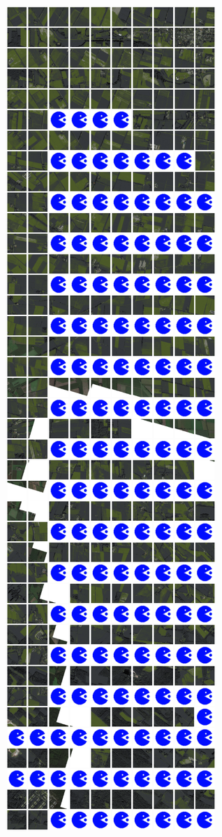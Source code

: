 <html>
<div>
<img src="https://github.com/HakkaTjakka/NL_TILE_MAP/blob/main/18/646/-1050/r.6460.-10500.png" height="44" width="44">
<img src="https://github.com/HakkaTjakka/NL_TILE_MAP/blob/main/18/646/-1050/r.6461.-10500.png" height="44" width="44">
<img src="https://github.com/HakkaTjakka/NL_TILE_MAP/blob/main/18/646/-1050/r.6462.-10500.png" height="44" width="44">
<img src="https://github.com/HakkaTjakka/NL_TILE_MAP/blob/main/18/646/-1050/r.6463.-10500.png" height="44" width="44">
<img src="https://github.com/HakkaTjakka/NL_TILE_MAP/blob/main/18/646/-1050/r.6464.-10500.png" height="44" width="44">
<img src="https://github.com/HakkaTjakka/NL_TILE_MAP/blob/main/18/646/-1050/r.6465.-10500.png" height="44" width="44">
<img src="https://github.com/HakkaTjakka/NL_TILE_MAP/blob/main/18/646/-1050/r.6466.-10500.png" height="44" width="44">
<img src="https://github.com/HakkaTjakka/NL_TILE_MAP/blob/main/18/646/-1050/r.6467.-10500.png" height="44" width="44">
<img src="https://github.com/HakkaTjakka/NL_TILE_MAP/blob/main/18/646/-1050/r.6468.-10500.png" height="44" width="44">
<img src="https://github.com/HakkaTjakka/NL_TILE_MAP/blob/main/18/646/-1050/r.6469.-10500.png" height="44" width="44">
<img src="https://github.com/HakkaTjakka/NL_TILE_MAP/blob/main/18/647/-1050/r.6470.-10500.png" height="44" width="44">
<img src="https://github.com/HakkaTjakka/NL_TILE_MAP/blob/main/18/647/-1050/r.6471.-10500.png" height="44" width="44">
<img src="https://github.com/HakkaTjakka/NL_TILE_MAP/blob/main/18/647/-1050/r.6472.-10500.png" height="44" width="44">
<img src="https://github.com/HakkaTjakka/NL_TILE_MAP/blob/main/18/647/-1050/r.6473.-10500.png" height="44" width="44">
<img src="https://github.com/HakkaTjakka/NL_TILE_MAP/blob/main/18/647/-1050/r.6474.-10500.png" height="44" width="44">
<img src="https://github.com/HakkaTjakka/NL_TILE_MAP/blob/main/18/647/-1050/r.6475.-10500.png" height="44" width="44">
<img src="https://github.com/HakkaTjakka/NL_TILE_MAP/blob/main/18/647/-1050/r.6476.-10500.png" height="44" width="44">
<img src="https://github.com/HakkaTjakka/NL_TILE_MAP/blob/main/18/647/-1050/r.6477.-10500.png" height="44" width="44">
<img src="https://github.com/HakkaTjakka/NL_TILE_MAP/blob/main/18/647/-1050/r.6478.-10500.png" height="44" width="44">
<img src="https://github.com/HakkaTjakka/NL_TILE_MAP/blob/main/18/647/-1050/r.6479.-10500.png" height="44" width="44">
<br>
<img src="https://github.com/HakkaTjakka/NL_TILE_MAP/blob/main/18/646/-1050/r.6460.-10499.png" height="44" width="44">
<img src="https://github.com/HakkaTjakka/NL_TILE_MAP/blob/main/18/646/-1050/r.6461.-10499.png" height="44" width="44">
<img src="https://github.com/HakkaTjakka/NL_TILE_MAP/blob/main/18/646/-1050/r.6462.-10499.png" height="44" width="44">
<img src="https://github.com/HakkaTjakka/NL_TILE_MAP/blob/main/18/646/-1050/r.6463.-10499.png" height="44" width="44">
<img src="https://github.com/HakkaTjakka/NL_TILE_MAP/blob/main/18/646/-1050/r.6464.-10499.png" height="44" width="44">
<img src="https://github.com/HakkaTjakka/NL_TILE_MAP/blob/main/18/646/-1050/r.6465.-10499.png" height="44" width="44">
<img src="https://github.com/HakkaTjakka/NL_TILE_MAP/blob/main/18/646/-1050/r.6466.-10499.png" height="44" width="44">
<img src="https://github.com/HakkaTjakka/NL_TILE_MAP/blob/main/18/646/-1050/r.6467.-10499.png" height="44" width="44">
<img src="https://github.com/HakkaTjakka/NL_TILE_MAP/blob/main/18/646/-1050/r.6468.-10499.png" height="44" width="44">
<img src="https://github.com/HakkaTjakka/NL_TILE_MAP/blob/main/18/646/-1050/r.6469.-10499.png" height="44" width="44">
<img src="https://github.com/HakkaTjakka/NL_TILE_MAP/blob/main/18/647/-1050/r.6470.-10499.png" height="44" width="44">
<img src="https://github.com/HakkaTjakka/NL_TILE_MAP/blob/main/18/647/-1050/r.6471.-10499.png" height="44" width="44">
<img src="https://github.com/HakkaTjakka/NL_TILE_MAP/blob/main/18/647/-1050/r.6472.-10499.png" height="44" width="44">
<img src="https://github.com/HakkaTjakka/NL_TILE_MAP/blob/main/18/647/-1050/r.6473.-10499.png" height="44" width="44">
<img src="https://github.com/HakkaTjakka/NL_TILE_MAP/blob/main/18/647/-1050/r.6474.-10499.png" height="44" width="44">
<img src="https://github.com/HakkaTjakka/NL_TILE_MAP/blob/main/18/647/-1050/r.6475.-10499.png" height="44" width="44">
<img src="https://github.com/HakkaTjakka/NL_TILE_MAP/blob/main/18/647/-1050/r.6476.-10499.png" height="44" width="44">
<img src="https://github.com/HakkaTjakka/NL_TILE_MAP/blob/main/18/647/-1050/r.6477.-10499.png" height="44" width="44">
<img src="https://github.com/HakkaTjakka/NL_TILE_MAP/blob/main/18/647/-1050/r.6478.-10499.png" height="44" width="44">
<img src="https://github.com/HakkaTjakka/NL_TILE_MAP/blob/main/18/647/-1050/r.6479.-10499.png" height="44" width="44">
<br>
<img src="https://github.com/HakkaTjakka/NL_TILE_MAP/blob/main/18/646/-1050/r.6460.-10498.png" height="44" width="44">
<img src="https://github.com/HakkaTjakka/NL_TILE_MAP/blob/main/18/646/-1050/r.6461.-10498.png" height="44" width="44">
<img src="https://github.com/HakkaTjakka/NL_TILE_MAP/blob/main/18/646/-1050/r.6462.-10498.png" height="44" width="44">
<img src="https://github.com/HakkaTjakka/NL_TILE_MAP/blob/main/18/646/-1050/r.6463.-10498.png" height="44" width="44">
<img src="https://github.com/HakkaTjakka/NL_TILE_MAP/blob/main/18/646/-1050/r.6464.-10498.png" height="44" width="44">
<img src="https://github.com/HakkaTjakka/NL_TILE_MAP/blob/main/18/646/-1050/r.6465.-10498.png" height="44" width="44">
<img src="https://github.com/HakkaTjakka/NL_TILE_MAP/blob/main/18/646/-1050/r.6466.-10498.png" height="44" width="44">
<img src="https://github.com/HakkaTjakka/NL_TILE_MAP/blob/main/18/646/-1050/r.6467.-10498.png" height="44" width="44">
<img src="https://github.com/HakkaTjakka/NL_TILE_MAP/blob/main/18/646/-1050/r.6468.-10498.png" height="44" width="44">
<img src="https://github.com/HakkaTjakka/NL_TILE_MAP/blob/main/18/646/-1050/r.6469.-10498.png" height="44" width="44">
<img src="https://github.com/HakkaTjakka/NL_TILE_MAP/blob/main/18/647/-1050/r.6470.-10498.png" height="44" width="44">
<img src="https://github.com/HakkaTjakka/NL_TILE_MAP/blob/main/18/647/-1050/r.6471.-10498.png" height="44" width="44">
<img src="https://github.com/HakkaTjakka/NL_TILE_MAP/blob/main/source.png" height="44" width="44">
<img src="https://github.com/HakkaTjakka/NL_TILE_MAP/blob/main/source.png" height="44" width="44">
<img src="https://github.com/HakkaTjakka/NL_TILE_MAP/blob/main/source.png" height="44" width="44">
<img src="https://github.com/HakkaTjakka/NL_TILE_MAP/blob/main/source.png" height="44" width="44">
<img src="https://github.com/HakkaTjakka/NL_TILE_MAP/blob/main/18/647/-1050/r.6476.-10498.png" height="44" width="44">
<img src="https://github.com/HakkaTjakka/NL_TILE_MAP/blob/main/18/647/-1050/r.6477.-10498.png" height="44" width="44">
<img src="https://github.com/HakkaTjakka/NL_TILE_MAP/blob/main/18/647/-1050/r.6478.-10498.png" height="44" width="44">
<img src="https://github.com/HakkaTjakka/NL_TILE_MAP/blob/main/18/647/-1050/r.6479.-10498.png" height="44" width="44">
<br>
<img src="https://github.com/HakkaTjakka/NL_TILE_MAP/blob/main/18/646/-1050/r.6460.-10497.png" height="44" width="44">
<img src="https://github.com/HakkaTjakka/NL_TILE_MAP/blob/main/18/646/-1050/r.6461.-10497.png" height="44" width="44">
<img src="https://github.com/HakkaTjakka/NL_TILE_MAP/blob/main/18/646/-1050/r.6462.-10497.png" height="44" width="44">
<img src="https://github.com/HakkaTjakka/NL_TILE_MAP/blob/main/18/646/-1050/r.6463.-10497.png" height="44" width="44">
<img src="https://github.com/HakkaTjakka/NL_TILE_MAP/blob/main/18/646/-1050/r.6464.-10497.png" height="44" width="44">
<img src="https://github.com/HakkaTjakka/NL_TILE_MAP/blob/main/18/646/-1050/r.6465.-10497.png" height="44" width="44">
<img src="https://github.com/HakkaTjakka/NL_TILE_MAP/blob/main/18/646/-1050/r.6466.-10497.png" height="44" width="44">
<img src="https://github.com/HakkaTjakka/NL_TILE_MAP/blob/main/18/646/-1050/r.6467.-10497.png" height="44" width="44">
<img src="https://github.com/HakkaTjakka/NL_TILE_MAP/blob/main/18/646/-1050/r.6468.-10497.png" height="44" width="44">
<img src="https://github.com/HakkaTjakka/NL_TILE_MAP/blob/main/18/646/-1050/r.6469.-10497.png" height="44" width="44">
<img src="https://github.com/HakkaTjakka/NL_TILE_MAP/blob/main/18/647/-1050/r.6470.-10497.png" height="44" width="44">
<img src="https://github.com/HakkaTjakka/NL_TILE_MAP/blob/main/18/647/-1050/r.6471.-10497.png" height="44" width="44">
<img src="https://github.com/HakkaTjakka/NL_TILE_MAP/blob/main/source.png" height="44" width="44">
<img src="https://github.com/HakkaTjakka/NL_TILE_MAP/blob/main/source.png" height="44" width="44">
<img src="https://github.com/HakkaTjakka/NL_TILE_MAP/blob/main/source.png" height="44" width="44">
<img src="https://github.com/HakkaTjakka/NL_TILE_MAP/blob/main/source.png" height="44" width="44">
<img src="https://github.com/HakkaTjakka/NL_TILE_MAP/blob/main/source.png" height="44" width="44">
<img src="https://github.com/HakkaTjakka/NL_TILE_MAP/blob/main/source.png" height="44" width="44">
<img src="https://github.com/HakkaTjakka/NL_TILE_MAP/blob/main/source.png" height="44" width="44">
<img src="https://github.com/HakkaTjakka/NL_TILE_MAP/blob/main/18/647/-1050/r.6479.-10497.png" height="44" width="44">
<br>
<img src="https://github.com/HakkaTjakka/NL_TILE_MAP/blob/main/18/646/-1050/r.6460.-10496.png" height="44" width="44">
<img src="https://github.com/HakkaTjakka/NL_TILE_MAP/blob/main/18/646/-1050/r.6461.-10496.png" height="44" width="44">
<img src="https://github.com/HakkaTjakka/NL_TILE_MAP/blob/main/18/646/-1050/r.6462.-10496.png" height="44" width="44">
<img src="https://github.com/HakkaTjakka/NL_TILE_MAP/blob/main/18/646/-1050/r.6463.-10496.png" height="44" width="44">
<img src="https://github.com/HakkaTjakka/NL_TILE_MAP/blob/main/18/646/-1050/r.6464.-10496.png" height="44" width="44">
<img src="https://github.com/HakkaTjakka/NL_TILE_MAP/blob/main/18/646/-1050/r.6465.-10496.png" height="44" width="44">
<img src="https://github.com/HakkaTjakka/NL_TILE_MAP/blob/main/18/646/-1050/r.6466.-10496.png" height="44" width="44">
<img src="https://github.com/HakkaTjakka/NL_TILE_MAP/blob/main/18/646/-1050/r.6467.-10496.png" height="44" width="44">
<img src="https://github.com/HakkaTjakka/NL_TILE_MAP/blob/main/18/646/-1050/r.6468.-10496.png" height="44" width="44">
<img src="https://github.com/HakkaTjakka/NL_TILE_MAP/blob/main/18/646/-1050/r.6469.-10496.png" height="44" width="44">
<img src="https://github.com/HakkaTjakka/NL_TILE_MAP/blob/main/18/647/-1050/r.6470.-10496.png" height="44" width="44">
<img src="https://github.com/HakkaTjakka/NL_TILE_MAP/blob/main/18/647/-1050/r.6471.-10496.png" height="44" width="44">
<img src="https://github.com/HakkaTjakka/NL_TILE_MAP/blob/main/source.png" height="44" width="44">
<img src="https://github.com/HakkaTjakka/NL_TILE_MAP/blob/main/source.png" height="44" width="44">
<img src="https://github.com/HakkaTjakka/NL_TILE_MAP/blob/main/source.png" height="44" width="44">
<img src="https://github.com/HakkaTjakka/NL_TILE_MAP/blob/main/source.png" height="44" width="44">
<img src="https://github.com/HakkaTjakka/NL_TILE_MAP/blob/main/source.png" height="44" width="44">
<img src="https://github.com/HakkaTjakka/NL_TILE_MAP/blob/main/source.png" height="44" width="44">
<img src="https://github.com/HakkaTjakka/NL_TILE_MAP/blob/main/source.png" height="44" width="44">
<img src="https://github.com/HakkaTjakka/NL_TILE_MAP/blob/main/source.png" height="44" width="44">
<br>
<img src="https://github.com/HakkaTjakka/NL_TILE_MAP/blob/main/18/646/-1050/r.6460.-10495.png" height="44" width="44">
<img src="https://github.com/HakkaTjakka/NL_TILE_MAP/blob/main/18/646/-1050/r.6461.-10495.png" height="44" width="44">
<img src="https://github.com/HakkaTjakka/NL_TILE_MAP/blob/main/18/646/-1050/r.6462.-10495.png" height="44" width="44">
<img src="https://github.com/HakkaTjakka/NL_TILE_MAP/blob/main/18/646/-1050/r.6463.-10495.png" height="44" width="44">
<img src="https://github.com/HakkaTjakka/NL_TILE_MAP/blob/main/18/646/-1050/r.6464.-10495.png" height="44" width="44">
<img src="https://github.com/HakkaTjakka/NL_TILE_MAP/blob/main/18/646/-1050/r.6465.-10495.png" height="44" width="44">
<img src="https://github.com/HakkaTjakka/NL_TILE_MAP/blob/main/18/646/-1050/r.6466.-10495.png" height="44" width="44">
<img src="https://github.com/HakkaTjakka/NL_TILE_MAP/blob/main/18/646/-1050/r.6467.-10495.png" height="44" width="44">
<img src="https://github.com/HakkaTjakka/NL_TILE_MAP/blob/main/18/646/-1050/r.6468.-10495.png" height="44" width="44">
<img src="https://github.com/HakkaTjakka/NL_TILE_MAP/blob/main/18/646/-1050/r.6469.-10495.png" height="44" width="44">
<img src="https://github.com/HakkaTjakka/NL_TILE_MAP/blob/main/18/647/-1050/r.6470.-10495.png" height="44" width="44">
<img src="https://github.com/HakkaTjakka/NL_TILE_MAP/blob/main/18/647/-1050/r.6471.-10495.png" height="44" width="44">
<img src="https://github.com/HakkaTjakka/NL_TILE_MAP/blob/main/source.png" height="44" width="44">
<img src="https://github.com/HakkaTjakka/NL_TILE_MAP/blob/main/source.png" height="44" width="44">
<img src="https://github.com/HakkaTjakka/NL_TILE_MAP/blob/main/source.png" height="44" width="44">
<img src="https://github.com/HakkaTjakka/NL_TILE_MAP/blob/main/source.png" height="44" width="44">
<img src="https://github.com/HakkaTjakka/NL_TILE_MAP/blob/main/source.png" height="44" width="44">
<img src="https://github.com/HakkaTjakka/NL_TILE_MAP/blob/main/source.png" height="44" width="44">
<img src="https://github.com/HakkaTjakka/NL_TILE_MAP/blob/main/source.png" height="44" width="44">
<img src="https://github.com/HakkaTjakka/NL_TILE_MAP/blob/main/source.png" height="44" width="44">
<br>
<img src="https://github.com/HakkaTjakka/NL_TILE_MAP/blob/main/18/646/-1050/r.6460.-10494.png" height="44" width="44">
<img src="https://github.com/HakkaTjakka/NL_TILE_MAP/blob/main/18/646/-1050/r.6461.-10494.png" height="44" width="44">
<img src="https://github.com/HakkaTjakka/NL_TILE_MAP/blob/main/18/646/-1050/r.6462.-10494.png" height="44" width="44">
<img src="https://github.com/HakkaTjakka/NL_TILE_MAP/blob/main/18/646/-1050/r.6463.-10494.png" height="44" width="44">
<img src="https://github.com/HakkaTjakka/NL_TILE_MAP/blob/main/18/646/-1050/r.6464.-10494.png" height="44" width="44">
<img src="https://github.com/HakkaTjakka/NL_TILE_MAP/blob/main/18/646/-1050/r.6465.-10494.png" height="44" width="44">
<img src="https://github.com/HakkaTjakka/NL_TILE_MAP/blob/main/18/646/-1050/r.6466.-10494.png" height="44" width="44">
<img src="https://github.com/HakkaTjakka/NL_TILE_MAP/blob/main/18/646/-1050/r.6467.-10494.png" height="44" width="44">
<img src="https://github.com/HakkaTjakka/NL_TILE_MAP/blob/main/18/646/-1050/r.6468.-10494.png" height="44" width="44">
<img src="https://github.com/HakkaTjakka/NL_TILE_MAP/blob/main/18/646/-1050/r.6469.-10494.png" height="44" width="44">
<img src="https://github.com/HakkaTjakka/NL_TILE_MAP/blob/main/18/647/-1050/r.6470.-10494.png" height="44" width="44">
<img src="https://github.com/HakkaTjakka/NL_TILE_MAP/blob/main/18/647/-1050/r.6471.-10494.png" height="44" width="44">
<img src="https://github.com/HakkaTjakka/NL_TILE_MAP/blob/main/source.png" height="44" width="44">
<img src="https://github.com/HakkaTjakka/NL_TILE_MAP/blob/main/source.png" height="44" width="44">
<img src="https://github.com/HakkaTjakka/NL_TILE_MAP/blob/main/source.png" height="44" width="44">
<img src="https://github.com/HakkaTjakka/NL_TILE_MAP/blob/main/source.png" height="44" width="44">
<img src="https://github.com/HakkaTjakka/NL_TILE_MAP/blob/main/source.png" height="44" width="44">
<img src="https://github.com/HakkaTjakka/NL_TILE_MAP/blob/main/source.png" height="44" width="44">
<img src="https://github.com/HakkaTjakka/NL_TILE_MAP/blob/main/source.png" height="44" width="44">
<img src="https://github.com/HakkaTjakka/NL_TILE_MAP/blob/main/source.png" height="44" width="44">
<br>
<img src="https://github.com/HakkaTjakka/NL_TILE_MAP/blob/main/18/646/-1050/r.6460.-10493.png" height="44" width="44">
<img src="https://github.com/HakkaTjakka/NL_TILE_MAP/blob/main/18/646/-1050/r.6461.-10493.png" height="44" width="44">
<img src="https://github.com/HakkaTjakka/NL_TILE_MAP/blob/main/18/646/-1050/r.6462.-10493.png" height="44" width="44">
<img src="https://github.com/HakkaTjakka/NL_TILE_MAP/blob/main/18/646/-1050/r.6463.-10493.png" height="44" width="44">
<img src="https://github.com/HakkaTjakka/NL_TILE_MAP/blob/main/18/646/-1050/r.6464.-10493.png" height="44" width="44">
<img src="https://github.com/HakkaTjakka/NL_TILE_MAP/blob/main/18/646/-1050/r.6465.-10493.png" height="44" width="44">
<img src="https://github.com/HakkaTjakka/NL_TILE_MAP/blob/main/18/646/-1050/r.6466.-10493.png" height="44" width="44">
<img src="https://github.com/HakkaTjakka/NL_TILE_MAP/blob/main/18/646/-1050/r.6467.-10493.png" height="44" width="44">
<img src="https://github.com/HakkaTjakka/NL_TILE_MAP/blob/main/18/646/-1050/r.6468.-10493.png" height="44" width="44">
<img src="https://github.com/HakkaTjakka/NL_TILE_MAP/blob/main/18/646/-1050/r.6469.-10493.png" height="44" width="44">
<img src="https://github.com/HakkaTjakka/NL_TILE_MAP/blob/main/18/647/-1050/r.6470.-10493.png" height="44" width="44">
<img src="https://github.com/HakkaTjakka/NL_TILE_MAP/blob/main/18/647/-1050/r.6471.-10493.png" height="44" width="44">
<img src="https://github.com/HakkaTjakka/NL_TILE_MAP/blob/main/source.png" height="44" width="44">
<img src="https://github.com/HakkaTjakka/NL_TILE_MAP/blob/main/source.png" height="44" width="44">
<img src="https://github.com/HakkaTjakka/NL_TILE_MAP/blob/main/source.png" height="44" width="44">
<img src="https://github.com/HakkaTjakka/NL_TILE_MAP/blob/main/source.png" height="44" width="44">
<img src="https://github.com/HakkaTjakka/NL_TILE_MAP/blob/main/source.png" height="44" width="44">
<img src="https://github.com/HakkaTjakka/NL_TILE_MAP/blob/main/source.png" height="44" width="44">
<img src="https://github.com/HakkaTjakka/NL_TILE_MAP/blob/main/source.png" height="44" width="44">
<img src="https://github.com/HakkaTjakka/NL_TILE_MAP/blob/main/source.png" height="44" width="44">
<br>
<img src="https://github.com/HakkaTjakka/NL_TILE_MAP/blob/main/18/646/-1050/r.6460.-10492.png" height="44" width="44">
<img src="https://github.com/HakkaTjakka/NL_TILE_MAP/blob/main/18/646/-1050/r.6461.-10492.png" height="44" width="44">
<img src="https://github.com/HakkaTjakka/NL_TILE_MAP/blob/main/18/646/-1050/r.6462.-10492.png" height="44" width="44">
<img src="https://github.com/HakkaTjakka/NL_TILE_MAP/blob/main/18/646/-1050/r.6463.-10492.png" height="44" width="44">
<img src="https://github.com/HakkaTjakka/NL_TILE_MAP/blob/main/18/646/-1050/r.6464.-10492.png" height="44" width="44">
<img src="https://github.com/HakkaTjakka/NL_TILE_MAP/blob/main/18/646/-1050/r.6465.-10492.png" height="44" width="44">
<img src="https://github.com/HakkaTjakka/NL_TILE_MAP/blob/main/18/646/-1050/r.6466.-10492.png" height="44" width="44">
<img src="https://github.com/HakkaTjakka/NL_TILE_MAP/blob/main/18/646/-1050/r.6467.-10492.png" height="44" width="44">
<img src="https://github.com/HakkaTjakka/NL_TILE_MAP/blob/main/18/646/-1050/r.6468.-10492.png" height="44" width="44">
<img src="https://github.com/HakkaTjakka/NL_TILE_MAP/blob/main/18/646/-1050/r.6469.-10492.png" height="44" width="44">
<img src="https://github.com/HakkaTjakka/NL_TILE_MAP/blob/main/18/647/-1050/r.6470.-10492.png" height="44" width="44">
<img src="https://github.com/HakkaTjakka/NL_TILE_MAP/blob/main/18/647/-1050/r.6471.-10492.png" height="44" width="44">
<img src="https://github.com/HakkaTjakka/NL_TILE_MAP/blob/main/source.png" height="44" width="44">
<img src="https://github.com/HakkaTjakka/NL_TILE_MAP/blob/main/source.png" height="44" width="44">
<img src="https://github.com/HakkaTjakka/NL_TILE_MAP/blob/main/source.png" height="44" width="44">
<img src="https://github.com/HakkaTjakka/NL_TILE_MAP/blob/main/source.png" height="44" width="44">
<img src="https://github.com/HakkaTjakka/NL_TILE_MAP/blob/main/source.png" height="44" width="44">
<img src="https://github.com/HakkaTjakka/NL_TILE_MAP/blob/main/source.png" height="44" width="44">
<img src="https://github.com/HakkaTjakka/NL_TILE_MAP/blob/main/source.png" height="44" width="44">
<img src="https://github.com/HakkaTjakka/NL_TILE_MAP/blob/main/source.png" height="44" width="44">
<br>
<img src="https://github.com/HakkaTjakka/NL_TILE_MAP/blob/main/18/646/-1050/r.6460.-10491.png" height="44" width="44">
<img src="https://github.com/HakkaTjakka/NL_TILE_MAP/blob/main/18/646/-1050/r.6461.-10491.png" height="44" width="44">
<img src="https://github.com/HakkaTjakka/NL_TILE_MAP/blob/main/18/646/-1050/r.6462.-10491.png" height="44" width="44">
<img src="https://github.com/HakkaTjakka/NL_TILE_MAP/blob/main/18/646/-1050/r.6463.-10491.png" height="44" width="44">
<img src="https://github.com/HakkaTjakka/NL_TILE_MAP/blob/main/18/646/-1050/r.6464.-10491.png" height="44" width="44">
<img src="https://github.com/HakkaTjakka/NL_TILE_MAP/blob/main/18/646/-1050/r.6465.-10491.png" height="44" width="44">
<img src="https://github.com/HakkaTjakka/NL_TILE_MAP/blob/main/18/646/-1050/r.6466.-10491.png" height="44" width="44">
<img src="https://github.com/HakkaTjakka/NL_TILE_MAP/blob/main/18/646/-1050/r.6467.-10491.png" height="44" width="44">
<img src="https://github.com/HakkaTjakka/NL_TILE_MAP/blob/main/18/646/-1050/r.6468.-10491.png" height="44" width="44">
<img src="https://github.com/HakkaTjakka/NL_TILE_MAP/blob/main/18/646/-1050/r.6469.-10491.png" height="44" width="44">
<img src="https://github.com/HakkaTjakka/NL_TILE_MAP/blob/main/18/647/-1050/r.6470.-10491.png" height="44" width="44">
<img src="https://github.com/HakkaTjakka/NL_TILE_MAP/blob/main/18/647/-1050/r.6471.-10491.png" height="44" width="44">
<img src="https://github.com/HakkaTjakka/NL_TILE_MAP/blob/main/source.png" height="44" width="44">
<img src="https://github.com/HakkaTjakka/NL_TILE_MAP/blob/main/source.png" height="44" width="44">
<img src="https://github.com/HakkaTjakka/NL_TILE_MAP/blob/main/source.png" height="44" width="44">
<img src="https://github.com/HakkaTjakka/NL_TILE_MAP/blob/main/source.png" height="44" width="44">
<img src="https://github.com/HakkaTjakka/NL_TILE_MAP/blob/main/source.png" height="44" width="44">
<img src="https://github.com/HakkaTjakka/NL_TILE_MAP/blob/main/source.png" height="44" width="44">
<img src="https://github.com/HakkaTjakka/NL_TILE_MAP/blob/main/source.png" height="44" width="44">
<img src="https://github.com/HakkaTjakka/NL_TILE_MAP/blob/main/source.png" height="44" width="44">
<br>
<img src="https://github.com/HakkaTjakka/NL_TILE_MAP/blob/main/18/646/-1049/r.6460.-10490.png" height="44" width="44">
<img src="https://github.com/HakkaTjakka/NL_TILE_MAP/blob/main/18/646/-1049/r.6461.-10490.png" height="44" width="44">
<img src="https://github.com/HakkaTjakka/NL_TILE_MAP/blob/main/18/646/-1049/r.6462.-10490.png" height="44" width="44">
<img src="https://github.com/HakkaTjakka/NL_TILE_MAP/blob/main/18/646/-1049/r.6463.-10490.png" height="44" width="44">
<img src="https://github.com/HakkaTjakka/NL_TILE_MAP/blob/main/18/646/-1049/r.6464.-10490.png" height="44" width="44">
<img src="https://github.com/HakkaTjakka/NL_TILE_MAP/blob/main/18/646/-1049/r.6465.-10490.png" height="44" width="44">
<img src="https://github.com/HakkaTjakka/NL_TILE_MAP/blob/main/18/646/-1049/r.6466.-10490.png" height="44" width="44">
<img src="https://github.com/HakkaTjakka/NL_TILE_MAP/blob/main/18/646/-1049/r.6467.-10490.png" height="44" width="44">
<img src="https://github.com/HakkaTjakka/NL_TILE_MAP/blob/main/18/646/-1049/r.6468.-10490.png" height="44" width="44">
<img src="https://github.com/HakkaTjakka/NL_TILE_MAP/blob/main/18/646/-1049/r.6469.-10490.png" height="44" width="44">
<img src="https://github.com/HakkaTjakka/NL_TILE_MAP/blob/main/18/647/-1049/r.6470.-10490.png" height="44" width="44">
<img src="https://github.com/HakkaTjakka/NL_TILE_MAP/blob/main/18/647/-1049/r.6471.-10490.png" height="44" width="44">
<img src="https://github.com/HakkaTjakka/NL_TILE_MAP/blob/main/source.png" height="44" width="44">
<img src="https://github.com/HakkaTjakka/NL_TILE_MAP/blob/main/source.png" height="44" width="44">
<img src="https://github.com/HakkaTjakka/NL_TILE_MAP/blob/main/source.png" height="44" width="44">
<img src="https://github.com/HakkaTjakka/NL_TILE_MAP/blob/main/source.png" height="44" width="44">
<img src="https://github.com/HakkaTjakka/NL_TILE_MAP/blob/main/source.png" height="44" width="44">
<img src="https://github.com/HakkaTjakka/NL_TILE_MAP/blob/main/source.png" height="44" width="44">
<img src="https://github.com/HakkaTjakka/NL_TILE_MAP/blob/main/source.png" height="44" width="44">
<img src="https://github.com/HakkaTjakka/NL_TILE_MAP/blob/main/source.png" height="44" width="44">
<br>
<img src="https://github.com/HakkaTjakka/NL_TILE_MAP/blob/main/18/646/-1049/r.6460.-10489.png" height="44" width="44">
<img src="https://github.com/HakkaTjakka/NL_TILE_MAP/blob/main/18/646/-1049/r.6461.-10489.png" height="44" width="44">
<img src="https://github.com/HakkaTjakka/NL_TILE_MAP/blob/main/18/646/-1049/r.6462.-10489.png" height="44" width="44">
<img src="https://github.com/HakkaTjakka/NL_TILE_MAP/blob/main/18/646/-1049/r.6463.-10489.png" height="44" width="44">
<img src="https://github.com/HakkaTjakka/NL_TILE_MAP/blob/main/18/646/-1049/r.6464.-10489.png" height="44" width="44">
<img src="https://github.com/HakkaTjakka/NL_TILE_MAP/blob/main/18/646/-1049/r.6465.-10489.png" height="44" width="44">
<img src="https://github.com/HakkaTjakka/NL_TILE_MAP/blob/main/18/646/-1049/r.6466.-10489.png" height="44" width="44">
<img src="https://github.com/HakkaTjakka/NL_TILE_MAP/blob/main/18/646/-1049/r.6467.-10489.png" height="44" width="44">
<img src="https://github.com/HakkaTjakka/NL_TILE_MAP/blob/main/18/646/-1049/r.6468.-10489.png" height="44" width="44">
<img src="https://github.com/HakkaTjakka/NL_TILE_MAP/blob/main/18/646/-1049/r.6469.-10489.png" height="44" width="44">
<img src="https://github.com/HakkaTjakka/NL_TILE_MAP/blob/main/18/647/-1049/r.6470.-10489.png" height="44" width="44">
<img src="https://github.com/HakkaTjakka/NL_TILE_MAP/blob/main/18/647/-1049/r.6471.-10489.png" height="44" width="44">
<img src="https://github.com/HakkaTjakka/NL_TILE_MAP/blob/main/source.png" height="44" width="44">
<img src="https://github.com/HakkaTjakka/NL_TILE_MAP/blob/main/source.png" height="44" width="44">
<img src="https://github.com/HakkaTjakka/NL_TILE_MAP/blob/main/source.png" height="44" width="44">
<img src="https://github.com/HakkaTjakka/NL_TILE_MAP/blob/main/source.png" height="44" width="44">
<img src="https://github.com/HakkaTjakka/NL_TILE_MAP/blob/main/source.png" height="44" width="44">
<img src="https://github.com/HakkaTjakka/NL_TILE_MAP/blob/main/source.png" height="44" width="44">
<img src="https://github.com/HakkaTjakka/NL_TILE_MAP/blob/main/source.png" height="44" width="44">
<img src="https://github.com/HakkaTjakka/NL_TILE_MAP/blob/main/source.png" height="44" width="44">
<br>
<img src="https://github.com/HakkaTjakka/NL_TILE_MAP/blob/main/18/646/-1049/r.6460.-10488.png" height="44" width="44">
<img src="https://github.com/HakkaTjakka/NL_TILE_MAP/blob/main/18/646/-1049/r.6461.-10488.png" height="44" width="44">
<img src="https://github.com/HakkaTjakka/NL_TILE_MAP/blob/main/18/646/-1049/r.6462.-10488.png" height="44" width="44">
<img src="https://github.com/HakkaTjakka/NL_TILE_MAP/blob/main/18/646/-1049/r.6463.-10488.png" height="44" width="44">
<img src="https://github.com/HakkaTjakka/NL_TILE_MAP/blob/main/18/646/-1049/r.6464.-10488.png" height="44" width="44">
<img src="https://github.com/HakkaTjakka/NL_TILE_MAP/blob/main/18/646/-1049/r.6465.-10488.png" height="44" width="44">
<img src="https://github.com/HakkaTjakka/NL_TILE_MAP/blob/main/18/646/-1049/r.6466.-10488.png" height="44" width="44">
<img src="https://github.com/HakkaTjakka/NL_TILE_MAP/blob/main/18/646/-1049/r.6467.-10488.png" height="44" width="44">
<img src="https://github.com/HakkaTjakka/NL_TILE_MAP/blob/main/18/646/-1049/r.6468.-10488.png" height="44" width="44">
<img src="https://github.com/HakkaTjakka/NL_TILE_MAP/blob/main/18/646/-1049/r.6469.-10488.png" height="44" width="44">
<img src="https://github.com/HakkaTjakka/NL_TILE_MAP/blob/main/18/647/-1049/r.6470.-10488.png" height="44" width="44">
<img src="https://github.com/HakkaTjakka/NL_TILE_MAP/blob/main/18/647/-1049/r.6471.-10488.png" height="44" width="44">
<img src="https://github.com/HakkaTjakka/NL_TILE_MAP/blob/main/source.png" height="44" width="44">
<img src="https://github.com/HakkaTjakka/NL_TILE_MAP/blob/main/source.png" height="44" width="44">
<img src="https://github.com/HakkaTjakka/NL_TILE_MAP/blob/main/source.png" height="44" width="44">
<img src="https://github.com/HakkaTjakka/NL_TILE_MAP/blob/main/source.png" height="44" width="44">
<img src="https://github.com/HakkaTjakka/NL_TILE_MAP/blob/main/source.png" height="44" width="44">
<img src="https://github.com/HakkaTjakka/NL_TILE_MAP/blob/main/source.png" height="44" width="44">
<img src="https://github.com/HakkaTjakka/NL_TILE_MAP/blob/main/source.png" height="44" width="44">
<img src="https://github.com/HakkaTjakka/NL_TILE_MAP/blob/main/source.png" height="44" width="44">
<br>
<img src="https://github.com/HakkaTjakka/NL_TILE_MAP/blob/main/18/646/-1049/r.6460.-10487.png" height="44" width="44">
<img src="https://github.com/HakkaTjakka/NL_TILE_MAP/blob/main/18/646/-1049/r.6461.-10487.png" height="44" width="44">
<img src="https://github.com/HakkaTjakka/NL_TILE_MAP/blob/main/18/646/-1049/r.6462.-10487.png" height="44" width="44">
<img src="https://github.com/HakkaTjakka/NL_TILE_MAP/blob/main/18/646/-1049/r.6463.-10487.png" height="44" width="44">
<img src="https://github.com/HakkaTjakka/NL_TILE_MAP/blob/main/18/646/-1049/r.6464.-10487.png" height="44" width="44">
<img src="https://github.com/HakkaTjakka/NL_TILE_MAP/blob/main/18/646/-1049/r.6465.-10487.png" height="44" width="44">
<img src="https://github.com/HakkaTjakka/NL_TILE_MAP/blob/main/18/646/-1049/r.6466.-10487.png" height="44" width="44">
<img src="https://github.com/HakkaTjakka/NL_TILE_MAP/blob/main/18/646/-1049/r.6467.-10487.png" height="44" width="44">
<img src="https://github.com/HakkaTjakka/NL_TILE_MAP/blob/main/18/646/-1049/r.6468.-10487.png" height="44" width="44">
<img src="https://github.com/HakkaTjakka/NL_TILE_MAP/blob/main/18/646/-1049/r.6469.-10487.png" height="44" width="44">
<img src="https://github.com/HakkaTjakka/NL_TILE_MAP/blob/main/18/647/-1049/r.6470.-10487.png" height="44" width="44">
<img src="https://github.com/HakkaTjakka/NL_TILE_MAP/blob/main/18/647/-1049/r.6471.-10487.png" height="44" width="44">
<img src="https://github.com/HakkaTjakka/NL_TILE_MAP/blob/main/source.png" height="44" width="44">
<img src="https://github.com/HakkaTjakka/NL_TILE_MAP/blob/main/source.png" height="44" width="44">
<img src="https://github.com/HakkaTjakka/NL_TILE_MAP/blob/main/source.png" height="44" width="44">
<img src="https://github.com/HakkaTjakka/NL_TILE_MAP/blob/main/source.png" height="44" width="44">
<img src="https://github.com/HakkaTjakka/NL_TILE_MAP/blob/main/source.png" height="44" width="44">
<img src="https://github.com/HakkaTjakka/NL_TILE_MAP/blob/main/source.png" height="44" width="44">
<img src="https://github.com/HakkaTjakka/NL_TILE_MAP/blob/main/source.png" height="44" width="44">
<img src="https://github.com/HakkaTjakka/NL_TILE_MAP/blob/main/source.png" height="44" width="44">
<br>
<img src="https://github.com/HakkaTjakka/NL_TILE_MAP/blob/main/18/646/-1049/r.6460.-10486.png" height="44" width="44">
<img src="https://github.com/HakkaTjakka/NL_TILE_MAP/blob/main/18/646/-1049/r.6461.-10486.png" height="44" width="44">
<img src="https://github.com/HakkaTjakka/NL_TILE_MAP/blob/main/18/646/-1049/r.6462.-10486.png" height="44" width="44">
<img src="https://github.com/HakkaTjakka/NL_TILE_MAP/blob/main/18/646/-1049/r.6463.-10486.png" height="44" width="44">
<img src="https://github.com/HakkaTjakka/NL_TILE_MAP/blob/main/18/646/-1049/r.6464.-10486.png" height="44" width="44">
<img src="https://github.com/HakkaTjakka/NL_TILE_MAP/blob/main/18/646/-1049/r.6465.-10486.png" height="44" width="44">
<img src="https://github.com/HakkaTjakka/NL_TILE_MAP/blob/main/18/646/-1049/r.6466.-10486.png" height="44" width="44">
<img src="https://github.com/HakkaTjakka/NL_TILE_MAP/blob/main/18/646/-1049/r.6467.-10486.png" height="44" width="44">
<img src="https://github.com/HakkaTjakka/NL_TILE_MAP/blob/main/18/646/-1049/r.6468.-10486.png" height="44" width="44">
<img src="https://github.com/HakkaTjakka/NL_TILE_MAP/blob/main/18/646/-1049/r.6469.-10486.png" height="44" width="44">
<img src="https://github.com/HakkaTjakka/NL_TILE_MAP/blob/main/18/647/-1049/r.6470.-10486.png" height="44" width="44">
<img src="https://github.com/HakkaTjakka/NL_TILE_MAP/blob/main/18/647/-1049/r.6471.-10486.png" height="44" width="44">
<img src="https://github.com/HakkaTjakka/NL_TILE_MAP/blob/main/source.png" height="44" width="44">
<img src="https://github.com/HakkaTjakka/NL_TILE_MAP/blob/main/source.png" height="44" width="44">
<img src="https://github.com/HakkaTjakka/NL_TILE_MAP/blob/main/source.png" height="44" width="44">
<img src="https://github.com/HakkaTjakka/NL_TILE_MAP/blob/main/source.png" height="44" width="44">
<img src="https://github.com/HakkaTjakka/NL_TILE_MAP/blob/main/source.png" height="44" width="44">
<img src="https://github.com/HakkaTjakka/NL_TILE_MAP/blob/main/source.png" height="44" width="44">
<img src="https://github.com/HakkaTjakka/NL_TILE_MAP/blob/main/source.png" height="44" width="44">
<img src="https://github.com/HakkaTjakka/NL_TILE_MAP/blob/main/source.png" height="44" width="44">
<br>
<img src="https://github.com/HakkaTjakka/NL_TILE_MAP/blob/main/18/646/-1049/r.6460.-10485.png" height="44" width="44">
<img src="https://github.com/HakkaTjakka/NL_TILE_MAP/blob/main/18/646/-1049/r.6461.-10485.png" height="44" width="44">
<img src="https://github.com/HakkaTjakka/NL_TILE_MAP/blob/main/18/646/-1049/r.6462.-10485.png" height="44" width="44">
<img src="https://github.com/HakkaTjakka/NL_TILE_MAP/blob/main/18/646/-1049/r.6463.-10485.png" height="44" width="44">
<img src="https://github.com/HakkaTjakka/NL_TILE_MAP/blob/main/18/646/-1049/r.6464.-10485.png" height="44" width="44">
<img src="https://github.com/HakkaTjakka/NL_TILE_MAP/blob/main/18/646/-1049/r.6465.-10485.png" height="44" width="44">
<img src="https://github.com/HakkaTjakka/NL_TILE_MAP/blob/main/18/646/-1049/r.6466.-10485.png" height="44" width="44">
<img src="https://github.com/HakkaTjakka/NL_TILE_MAP/blob/main/18/646/-1049/r.6467.-10485.png" height="44" width="44">
<img src="https://github.com/HakkaTjakka/NL_TILE_MAP/blob/main/18/646/-1049/r.6468.-10485.png" height="44" width="44">
<img src="https://github.com/HakkaTjakka/NL_TILE_MAP/blob/main/18/646/-1049/r.6469.-10485.png" height="44" width="44">
<img src="https://github.com/HakkaTjakka/NL_TILE_MAP/blob/main/18/647/-1049/r.6470.-10485.png" height="44" width="44">
<img src="https://github.com/HakkaTjakka/NL_TILE_MAP/blob/main/18/647/-1049/r.6471.-10485.png" height="44" width="44">
<img src="https://github.com/HakkaTjakka/NL_TILE_MAP/blob/main/source.png" height="44" width="44">
<img src="https://github.com/HakkaTjakka/NL_TILE_MAP/blob/main/source.png" height="44" width="44">
<img src="https://github.com/HakkaTjakka/NL_TILE_MAP/blob/main/source.png" height="44" width="44">
<img src="https://github.com/HakkaTjakka/NL_TILE_MAP/blob/main/source.png" height="44" width="44">
<img src="https://github.com/HakkaTjakka/NL_TILE_MAP/blob/main/source.png" height="44" width="44">
<img src="https://github.com/HakkaTjakka/NL_TILE_MAP/blob/main/source.png" height="44" width="44">
<img src="https://github.com/HakkaTjakka/NL_TILE_MAP/blob/main/source.png" height="44" width="44">
<img src="https://github.com/HakkaTjakka/NL_TILE_MAP/blob/main/source.png" height="44" width="44">
<br>
<img src="https://github.com/HakkaTjakka/NL_TILE_MAP/blob/main/18/646/-1049/r.6460.-10484.png" height="44" width="44">
<img src="https://github.com/HakkaTjakka/NL_TILE_MAP/blob/main/18/646/-1049/r.6461.-10484.png" height="44" width="44">
<img src="https://github.com/HakkaTjakka/NL_TILE_MAP/blob/main/18/646/-1049/r.6462.-10484.png" height="44" width="44">
<img src="https://github.com/HakkaTjakka/NL_TILE_MAP/blob/main/18/646/-1049/r.6463.-10484.png" height="44" width="44">
<img src="https://github.com/HakkaTjakka/NL_TILE_MAP/blob/main/18/646/-1049/r.6464.-10484.png" height="44" width="44">
<img src="https://github.com/HakkaTjakka/NL_TILE_MAP/blob/main/18/646/-1049/r.6465.-10484.png" height="44" width="44">
<img src="https://github.com/HakkaTjakka/NL_TILE_MAP/blob/main/18/646/-1049/r.6466.-10484.png" height="44" width="44">
<img src="https://github.com/HakkaTjakka/NL_TILE_MAP/blob/main/18/646/-1049/r.6467.-10484.png" height="44" width="44">
<img src="https://github.com/HakkaTjakka/NL_TILE_MAP/blob/main/18/646/-1049/r.6468.-10484.png" height="44" width="44">
<img src="https://github.com/HakkaTjakka/NL_TILE_MAP/blob/main/18/646/-1049/r.6469.-10484.png" height="44" width="44">
<img src="https://github.com/HakkaTjakka/NL_TILE_MAP/blob/main/18/647/-1049/r.6470.-10484.png" height="44" width="44">
<img src="https://github.com/HakkaTjakka/NL_TILE_MAP/blob/main/18/647/-1049/r.6471.-10484.png" height="44" width="44">
<img src="https://github.com/HakkaTjakka/NL_TILE_MAP/blob/main/source.png" height="44" width="44">
<img src="https://github.com/HakkaTjakka/NL_TILE_MAP/blob/main/source.png" height="44" width="44">
<img src="https://github.com/HakkaTjakka/NL_TILE_MAP/blob/main/source.png" height="44" width="44">
<img src="https://github.com/HakkaTjakka/NL_TILE_MAP/blob/main/source.png" height="44" width="44">
<img src="https://github.com/HakkaTjakka/NL_TILE_MAP/blob/main/source.png" height="44" width="44">
<img src="https://github.com/HakkaTjakka/NL_TILE_MAP/blob/main/source.png" height="44" width="44">
<img src="https://github.com/HakkaTjakka/NL_TILE_MAP/blob/main/source.png" height="44" width="44">
<img src="https://github.com/HakkaTjakka/NL_TILE_MAP/blob/main/source.png" height="44" width="44">
<br>
<img src="https://github.com/HakkaTjakka/NL_TILE_MAP/blob/main/18/646/-1049/r.6460.-10483.png" height="44" width="44">
<img src="https://github.com/HakkaTjakka/NL_TILE_MAP/blob/main/18/646/-1049/r.6461.-10483.png" height="44" width="44">
<img src="https://github.com/HakkaTjakka/NL_TILE_MAP/blob/main/18/646/-1049/r.6462.-10483.png" height="44" width="44">
<img src="https://github.com/HakkaTjakka/NL_TILE_MAP/blob/main/18/646/-1049/r.6463.-10483.png" height="44" width="44">
<img src="https://github.com/HakkaTjakka/NL_TILE_MAP/blob/main/18/646/-1049/r.6464.-10483.png" height="44" width="44">
<img src="https://github.com/HakkaTjakka/NL_TILE_MAP/blob/main/18/646/-1049/r.6465.-10483.png" height="44" width="44">
<img src="https://github.com/HakkaTjakka/NL_TILE_MAP/blob/main/18/646/-1049/r.6466.-10483.png" height="44" width="44">
<img src="https://github.com/HakkaTjakka/NL_TILE_MAP/blob/main/18/646/-1049/r.6467.-10483.png" height="44" width="44">
<img src="https://github.com/HakkaTjakka/NL_TILE_MAP/blob/main/18/646/-1049/r.6468.-10483.png" height="44" width="44">
<img src="https://github.com/HakkaTjakka/NL_TILE_MAP/blob/main/source.png" height="44" width="44">
<img src="https://github.com/HakkaTjakka/NL_TILE_MAP/blob/main/source.png" height="44" width="44">
<img src="https://github.com/HakkaTjakka/NL_TILE_MAP/blob/main/source.png" height="44" width="44">
<img src="https://github.com/HakkaTjakka/NL_TILE_MAP/blob/main/source.png" height="44" width="44">
<img src="https://github.com/HakkaTjakka/NL_TILE_MAP/blob/main/source.png" height="44" width="44">
<img src="https://github.com/HakkaTjakka/NL_TILE_MAP/blob/main/source.png" height="44" width="44">
<img src="https://github.com/HakkaTjakka/NL_TILE_MAP/blob/main/source.png" height="44" width="44">
<img src="https://github.com/HakkaTjakka/NL_TILE_MAP/blob/main/source.png" height="44" width="44">
<img src="https://github.com/HakkaTjakka/NL_TILE_MAP/blob/main/source.png" height="44" width="44">
<img src="https://github.com/HakkaTjakka/NL_TILE_MAP/blob/main/source.png" height="44" width="44">
<img src="https://github.com/HakkaTjakka/NL_TILE_MAP/blob/main/source.png" height="44" width="44">
<br>
<img src="https://github.com/HakkaTjakka/NL_TILE_MAP/blob/main/18/646/-1049/r.6460.-10482.png" height="44" width="44">
<img src="https://github.com/HakkaTjakka/NL_TILE_MAP/blob/main/18/646/-1049/r.6461.-10482.png" height="44" width="44">
<img src="https://github.com/HakkaTjakka/NL_TILE_MAP/blob/main/18/646/-1049/r.6462.-10482.png" height="44" width="44">
<img src="https://github.com/HakkaTjakka/NL_TILE_MAP/blob/main/18/646/-1049/r.6463.-10482.png" height="44" width="44">
<img src="https://github.com/HakkaTjakka/NL_TILE_MAP/blob/main/18/646/-1049/r.6464.-10482.png" height="44" width="44">
<img src="https://github.com/HakkaTjakka/NL_TILE_MAP/blob/main/18/646/-1049/r.6465.-10482.png" height="44" width="44">
<img src="https://github.com/HakkaTjakka/NL_TILE_MAP/blob/main/18/646/-1049/r.6466.-10482.png" height="44" width="44">
<img src="https://github.com/HakkaTjakka/NL_TILE_MAP/blob/main/18/646/-1049/r.6467.-10482.png" height="44" width="44">
<img src="https://github.com/HakkaTjakka/NL_TILE_MAP/blob/main/18/646/-1049/r.6468.-10482.png" height="44" width="44">
<img src="https://github.com/HakkaTjakka/NL_TILE_MAP/blob/main/18/646/-1049/r.6469.-10482.png" height="44" width="44">
<img src="https://github.com/HakkaTjakka/NL_TILE_MAP/blob/main/source.png" height="44" width="44">
<img src="https://github.com/HakkaTjakka/NL_TILE_MAP/blob/main/source.png" height="44" width="44">
<img src="https://github.com/HakkaTjakka/NL_TILE_MAP/blob/main/source.png" height="44" width="44">
<img src="https://github.com/HakkaTjakka/NL_TILE_MAP/blob/main/source.png" height="44" width="44">
<img src="https://github.com/HakkaTjakka/NL_TILE_MAP/blob/main/source.png" height="44" width="44">
<img src="https://github.com/HakkaTjakka/NL_TILE_MAP/blob/main/source.png" height="44" width="44">
<img src="https://github.com/HakkaTjakka/NL_TILE_MAP/blob/main/source.png" height="44" width="44">
<img src="https://github.com/HakkaTjakka/NL_TILE_MAP/blob/main/source.png" height="44" width="44">
<img src="https://github.com/HakkaTjakka/NL_TILE_MAP/blob/main/source.png" height="44" width="44">
<img src="https://github.com/HakkaTjakka/NL_TILE_MAP/blob/main/source.png" height="44" width="44">
<br>
<img src="https://github.com/HakkaTjakka/NL_TILE_MAP/blob/main/18/646/-1049/r.6460.-10481.png" height="44" width="44">
<img src="https://github.com/HakkaTjakka/NL_TILE_MAP/blob/main/18/646/-1049/r.6461.-10481.png" height="44" width="44">
<img src="https://github.com/HakkaTjakka/NL_TILE_MAP/blob/main/18/646/-1049/r.6462.-10481.png" height="44" width="44">
<img src="https://github.com/HakkaTjakka/NL_TILE_MAP/blob/main/18/646/-1049/r.6463.-10481.png" height="44" width="44">
<img src="https://github.com/HakkaTjakka/NL_TILE_MAP/blob/main/18/646/-1049/r.6464.-10481.png" height="44" width="44">
<img src="https://github.com/HakkaTjakka/NL_TILE_MAP/blob/main/18/646/-1049/r.6465.-10481.png" height="44" width="44">
<img src="https://github.com/HakkaTjakka/NL_TILE_MAP/blob/main/18/646/-1049/r.6466.-10481.png" height="44" width="44">
<img src="https://github.com/HakkaTjakka/NL_TILE_MAP/blob/main/18/646/-1049/r.6467.-10481.png" height="44" width="44">
<img src="https://github.com/HakkaTjakka/NL_TILE_MAP/blob/main/18/646/-1049/r.6468.-10481.png" height="44" width="44">
<img src="https://github.com/HakkaTjakka/NL_TILE_MAP/blob/main/18/646/-1049/r.6469.-10481.png" height="44" width="44">
<img src="https://github.com/HakkaTjakka/NL_TILE_MAP/blob/main/18/647/-1049/r.6470.-10481.png" height="44" width="44">
<img src="https://github.com/HakkaTjakka/NL_TILE_MAP/blob/main/18/647/-1049/r.6471.-10481.png" height="44" width="44">
<img src="https://github.com/HakkaTjakka/NL_TILE_MAP/blob/main/source.png" height="44" width="44">
<img src="https://github.com/HakkaTjakka/NL_TILE_MAP/blob/main/source.png" height="44" width="44">
<img src="https://github.com/HakkaTjakka/NL_TILE_MAP/blob/main/source.png" height="44" width="44">
<img src="https://github.com/HakkaTjakka/NL_TILE_MAP/blob/main/source.png" height="44" width="44">
<img src="https://github.com/HakkaTjakka/NL_TILE_MAP/blob/main/source.png" height="44" width="44">
<img src="https://github.com/HakkaTjakka/NL_TILE_MAP/blob/main/source.png" height="44" width="44">
<img src="https://github.com/HakkaTjakka/NL_TILE_MAP/blob/main/source.png" height="44" width="44">
<img src="https://github.com/HakkaTjakka/NL_TILE_MAP/blob/main/source.png" height="44" width="44">
<br>
</div>
</html>
